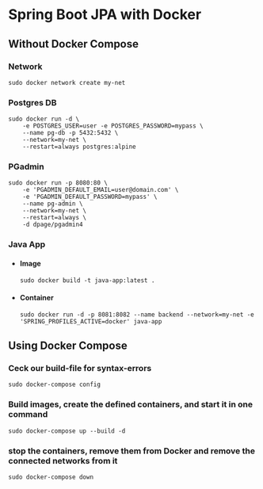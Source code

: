 # Spring Boot JPA with Docker  


## Without Docker Compose

### Network
`sudo docker network create my-net`


### Postgres DB
```
sudo docker run -d \
	-e POSTGRES_USER=user -e POSTGRES_PASSWORD=mypass \
	--name pg-db -p 5432:5432 \
	--network=my-net \
	--restart=always postgres:alpine
```

### PGadmin
```
sudo docker run -p 8080:80 \
    -e 'PGADMIN_DEFAULT_EMAIL=user@domain.com' \
    -e 'PGADMIN_DEFAULT_PASSWORD=mypass' \
    --name pg-admin \
    --network=my-net \
    --restart=always \
    -d dpage/pgadmin4
 ```
 
### Java App
- #### Image
	``` sudo docker build -t java-app:latest . ```
- #### Container
	``` sudo docker run -d -p 8081:8082 --name backend --network=my-net -e 'SPRING_PROFILES_ACTIVE=docker' java-app ```

## Using Docker Compose

### Ceck our build-file for syntax-errors
``` sudo docker-compose config ```

### Build images, create the defined containers, and start it in one command
``` sudo docker-compose up --build -d ```

### stop the containers, remove them from Docker and remove the connected networks from it
``` sudo docker-compose down ```

